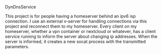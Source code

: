 DynDnsService

This project is for people having a homeserver behind an ipv6 isp connection.
I use an external v-server for handling connections via this project and reconnect them to my homeserver.
Every client on my homeserver, whether a vpn container or nextcloud or whatever, has a client service running to inform the
server about changing ip addresses.
When the server is informed, it creates a new socat process with the transmitted parameters.